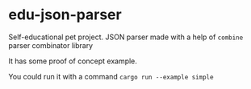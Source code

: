 # edu-json-parser
Self-educational pet project.
JSON parser made with a help of `combine` parser combinator library

It has some proof of concept example.

You could run it with a command `cargo run --example simple`
